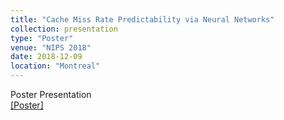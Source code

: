 ```yaml
---
title: "Cache Miss Rate Predictability via Neural Networks"
collection: presentation
type: "Poster"
venue: "NIPS 2018"
date: 2018-12-09
location: "Montreal"
---
```


Poster Presentation  <br> <a href ="/files/cache-poster.pdf">[Poster]</a>


